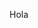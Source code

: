 Hola

<!---
viflouchile/viflouchile is a ✨ special ✨ repository because its `README.md` (this file) appears on your GitHub profile.
You can click the Preview link to take a look at your changes.
--->
